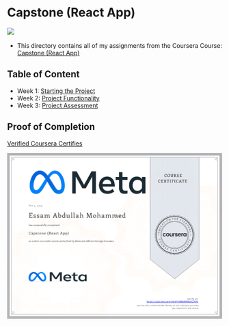 # Capstone (React App)

<img src="../logo.avif">

- This directory contains all of my assignments from the Coursera Course: [Capstone (React App)](https://www.coursera.org/learn/capstone-react-app)

## Table of Content

  - Week 1: [Starting the Project](https://github.com/x39OME/Meta-React-Native-Specialization/tree/main/8%20-%20Capstone%20(React%20App)/Week%201)
  - Week 2: [Project Functionality](https://github.com/x39OME/Meta-React-Native-Specialization/tree/main/8%20-%20Capstone%20(React%20App)/Week%202)
  - Week 3: [Project Assessment](https://github.com/x39OME/Meta-React-Native-Specialization/tree/main/8%20-%20Capstone%20(React%20App)/Week%203)

## Proof of Completion

<a href=""> Verified Coursera Certifies</a>

<img src="./certificate.png" alt="certificate">
